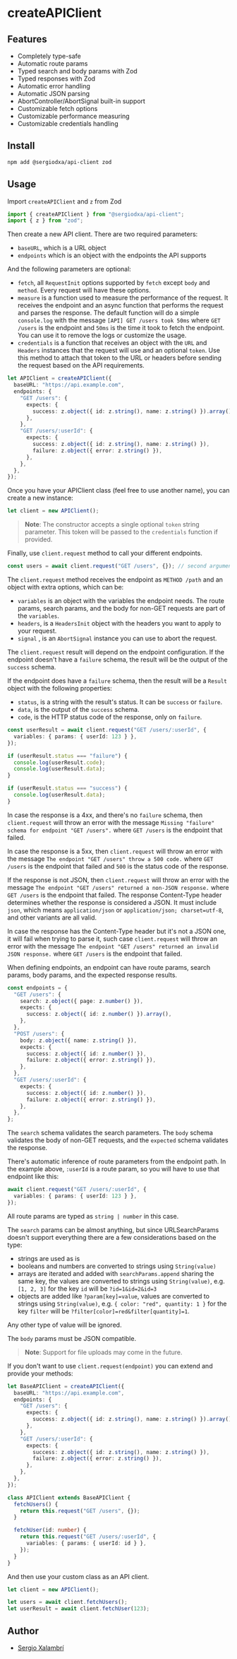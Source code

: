 # createAPIClient

## Features

- Completely type-safe
- Automatic route params
- Typed search and body params with Zod
- Typed responses with Zod
- Automatic error handling
- Automatic JSON parsing
- AbortController/AbortSignal built-in support
- Customizable fetch options
- Customizable performance measuring
- Customizable credentials handling

## Install

```bash
npm add @sergiodxa/api-client zod
```

## Usage

Import `createAPIClient` and `z` from Zod

```ts
import { createAPIClient } from "@sergiodxa/api-client";
import { z } from "zod";
```

Then create a new API client. There are two required parameters:

- `baseURL`, which is a URL object
- `endpoints` which is an object with the endpoints the API supports

And the following parameters are optional:

- `fetch`, all `RequestInit` options supported by `fetch` except `body` and `method`. Every request will have these options.
- `measure` is a function used to measure the performance of the request. It receives the endpoint and an async function that performs the request and parses the response. The default function will do a simple `console.log` with the message `[API] GET /users took 50ms` where `GET /users` is the endpoint and `50ms` is the time it took to fetch the endpoint. You can use it to remove the logs or customize the usage.
- `credentials` is a function that receives an object with the `URL` and `Headers` instances that the request will use and an optional `token`. Use this method to attach that token to the URL or headers before sending the request based on the API requirements.

```ts
let APIClient = createAPIClient({
  baseURL: "https://api.example.com",
  endpoints: {
    "GET /users": {
      expects: {
        success: z.object({ id: z.string(), name: z.string() }).array(),
      },
    },
    "GET /users/:userId": {
      expects: {
        success: z.object({ id: z.string(), name: z.string() }),
        failure: z.object({ error: z.string() }),
      },
    },
  },
});
```

Once you have your APIClient class (feel free to use another name), you can create a new instance:

```ts
let client = new APIClient();
```

> **Note**: The constructor accepts a single optional `token` string parameter. This token will be passed to the `credentials` function if provided.

Finally, use `client.request` method to call your different endpoints.

```ts
const users = await client.request("GET /users", {}); // second argument always required, working on that
```

The `client.request` method receives the endpoint as `METHOD /path` and an object with extra options, which can be:

- `variables` is an object with the variables the endpoint needs. The route params, search params, and the body for non-GET requests are part of the `variables`.
- `headers`, is a `HeadersInit` object with the headers you want to apply to your request.
- `signal` , is an `AbortSignal` instance you can use to abort the request.

The `client.request` result will depend on the endpoint configuration. If the endpoint doesn't have a `failure` schema, the result will be the output of the `success` schema.

If the endpoint does have a `failure` schema, then the result will be a `Result` object with the following properties:

- `status`, is a string with the result's status. It can be `success` or `failure`.
- `data`, is the output of the `success` schema.
- `code`, is the HTTP status code of the response, only on `failure`.

```ts
const userResult = await client.request("GET /users/:userId", {
  variables: { params: { userId: 123 } },
});

if (userResult.status === "failure") {
  console.log(userResult.code);
  console.log(userResult.data);
}

if (userResult.status === "success") {
  console.log(userResult.data);
}
```

In case the response is a 4xx, and there's no `failure` schema, then `client.request` will throw an error with the message `Missing "failure" schema for endpoint "GET /users".` where `GET /users` is the endpoint that failed.

In case the response is a 5xx, then `client.request` will throw an error with the message `The endpoint "GET /users" throw a 500 code.` where `GET /users` is the endpoint that failed and `500` is the status code of the response.

If the response is not JSON, then `client.request` will throw an error with the message `The endpoint "GET /users" returned a non-JSON response.` where `GET /users` is the endpoint that failed. The response Content-Type header determines whether the response is considered a JSON. It must include `json`, which means `application/json` or `application/json; charset=utf-8`, and other variants are all valid.

In case the response has the Content-Type header but it's not a JSON one, it will fail when trying to parse it, such case `client.request` will throw an error with the message `The endpoint "GET /users" returned an invalid JSON response.` where `GET /users` is the endpoint that failed.

When defining endpoints, an endpoint can have route params, search params, body params, and the expected response results.

```ts
const endpoints = {
  "GET /users": {
    search: z.object({ page: z.number() }),
    expects: {
      success: z.object({ id: z.number() }).array(),
    },
  },
  "POST /users": {
    body: z.object({ name: z.string() }),
    expects: {
      success: z.object({ id: z.number() }),
      failure: z.object({ error: z.string() }),
    },
  },
  "GET /users/:userId": {
    expects: {
      success: z.object({ id: z.number() }),
      failure: z.object({ error: z.string() }),
    },
  },
};
```

The `search` schema validates the search parameters. The `body` schema validates the body of non-GET requests, and the `expected` schema validates the response.

There's automatic inference of route parameters from the endpoint path. In the example above, `:userId` is a route param, so you will have to use that endpoint like this:

```ts
await client.request("GET /users/:userId", {
  variables: { params: { userId: 123 } },
});
```

All route params are typed as `string | number` in this case.

The `search` params can be almost anything, but since URLSearchParams doesn't support everything there are a few considerations based on the type:

- strings are used as is
- booleans and numbers are converted to strings using `String(value)`
- arrays are iterated and added with `searchParams.append` sharing the same key, the values are converted to strings using `String(value)`, e.g. `[1, 2, 3]` for the key `id` will be `?id=1&id=2&id=3`
- objects are added like `?param[key]=value`, values are converted to strings using `String(value)`, e.g. `{ color: "red", quantity: 1 }` for the key `filter` will be `?filter[color]=red&filter[quantity]=1`.

Any other type of value will be ignored.

The `body` params must be JSON compatible.

> **Note**: Support for file uploads may come in the future.

If you don't want to use `client.request(endpoint)` you can extend and provide your methods:

```ts
let BaseAPIClient = createAPIClient({
  baseURL: "https://api.example.com",
  endpoints: {
    "GET /users": {
      expects: {
        success: z.object({ id: z.string(), name: z.string() }).array(),
      },
    },
    "GET /users/:userId": {
      expects: {
        success: z.object({ id: z.string(), name: z.string() }),
        failure: z.object({ error: z.string() }),
      },
    },
  },
});

class APIClient extends BaseAPIClient {
  fetchUsers() {
    return this.request("GET /users", {});
  }

  fetchUser(id: number) {
    return this.request("GET /users/:userId", {
      variables: { params: { userId: id } },
    });
  }
}
```

And then use your custom class as an API client.

```ts
let client = new APIClient();

let users = await client.fetchUsers();
let userResult = await client.fetchUser(123);
```

## Author

- [Sergio Xalambrí](https://sergiodxa.com)
